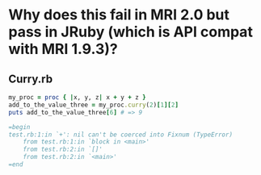 # Why does this fail in MRI 2.0 but pass in JRuby (which is API compat with MRI 1.9.3)?

## Curry.rb

```ruby
my_proc = proc { |x, y, z| x + y + z }
add_to_the_value_three = my_proc.curry(2)[1][2]
puts add_to_the_value_three[6] # => 9

=begin
test.rb:1:in `+': nil can't be coerced into Fixnum (TypeError)
	from test.rb:1:in `block in <main>'
	from test.rb:2:in `[]'
	from test.rb:2:in `<main>'
=end
```

